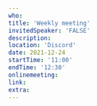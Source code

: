 ```yaml
---
who: 
title: 'Weekly meeting'
invitedSpeaker: 'FALSE'
description: 
location: 'Discord'
date: 2021-12-24
startTime: '11:00'
endTime: '12:30'
onlinemeeting: 
link: 
extra: 
---
```

